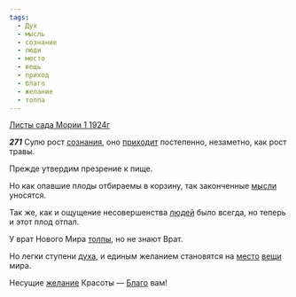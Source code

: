 ```yaml
---
tags:
  - Дух
  - мысль
  - сознание
  - люди
  - место
  - вещь
  - приход
  - благо
  - желание
  - толпа
---
```


[Листы сада Мории 1 1924г](https://127.0.0.1:4002/agni/1924)

___271___
Сулю рост [сознания](../../../tags/#сознание), оно [приходит](../../../tags/#приход) постепенно, незаметно, как рост травы.   

Прежде утвердим презрение к пище.   

Но как опавшие плоды отбираемы в корзину, так законченные [мысли](../../../tags/#мысль) уносятся.   

Так же, как и ощущение несовершенства [людей](../../../tags/#люди) было всегда, но теперь и этот плод отпал.   

У врат Нового Мира [толпы](../../../tags/#толпа), но не знают Врат.   

Но легки ступени [духа](../../../tags/#Дух), и единым желанием становятся на [место](../../../tags/#место) [вещи](../../../tags/#вещь) мира.   

Несущие [желание](../../../tags/#желание) Красоты — [Благо](../../../tags/#благо) вам!   

